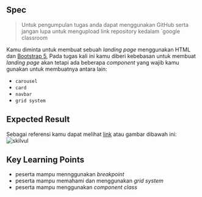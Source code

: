 ## Spec

> Untuk pengumpulan tugas anda dapat menggunakan GitHub serta jangan lupa untuk mengupload link repository kedalam `google classroom

Kamu diminta untuk membuat sebuah *landing page* menggunakan HTML dan [Bootstrap 5](https://getbootstrap.com/), Pada tugas kali ini kamu diberi kebebasan untuk membuat *landing page* akan tetapi ada beberapa *component* yang wajib kamu gunakan untuk membuatnya antara lain:
- `carousel`
- `card`
- `navbar`
- `grid system`

## Expected Result

Sebagai referensi kamu dapat melihat [link](https://getbootstrap.com/) atau gambar dibawah ini:
![skilvul](https://skilvul-prod-01.s3.ap-southeast-1.amazonaws.com/lesson/full-stack-assignment/bootstrap-5-01.png)

## Key Learning Points
- peserta mampu mennggunakan *breakpoint*
- peserta mampu memahami dan menggunakan *grid system*
- peserta mampu menggunakan *component class*